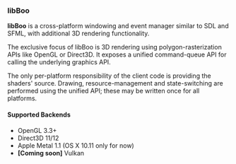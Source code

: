 ### libBoo

**libBoo** is a cross-platform windowing and event manager similar to
SDL and SFML, with additional 3D rendering functionality. 

The exclusive focus of libBoo is 3D rendering using polygon-rasterization
APIs like OpenGL or Direct3D. It exposes a unified command-queue API for 
calling the underlying graphics API.

The only per-platform responsibility of the client code is providing the 
shaders' source. Drawing, resource-management and state-switching are
performed using the unified API; these may be written once for all platforms.

#### Supported Backends

* OpenGL 3.3+
* Direct3D 11/12
* Apple Metal 1.1 (OS X 10.11 only for now)
* **[Coming soon]** Vulkan
